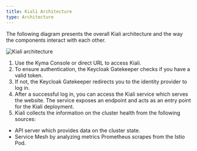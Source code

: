 ```yaml
---
title: Kiali Architecture
type: Architecture
---
```


The following diagram presents the overall Kiali architecture and the way the components interact with each other.

![Kiali architecture](assets/architecture.svg)

1. Use the Kyma Console or direct URL to access Kiali.
2. To ensure authentication, the Keycloak Gatekeeper checks if you have a valid token.
3. If not, the Keycloak Gatekeeper redirects you to the identity provider to log in.
4. After a successful log in, you can access the Kiali service which serves the website. The service exposes an endpoint and acts as an entry point for the Kiali deployment.
5. Kiali collects the information on the cluster health from the following sources:
  * API server which provides data on the cluster state.
  * Service Mesh by analyzing metrics Prometheus scrapes from the Istio Pod.
